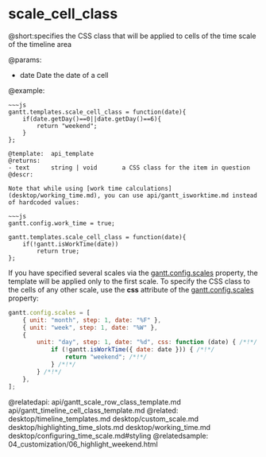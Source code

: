 scale_cell_class
=============
@short:specifies the CSS class that will be applied to cells of the time scale of the timeline area 
	
@params:
- date	Date	the date of a cell



@example:
<style>
.weekend{ background: #f4f7f4 !important;}
</style>
~~~
~~~js
gantt.templates.scale_cell_class = function(date){
	if(date.getDay()==0||date.getDay()==6){
		return "weekend";
	}
};

@template:	api_template
@returns:
- text		string | void		a CSS class for the item in question
@descr:

Note that while using [work time calculations](desktop/working_time.md), you can use api/gantt_isworktime.md instead of hardcoded values:

~~~js
gantt.config.work_time = true;

gantt.templates.scale_cell_class = function(date){
   	if(!gantt.isWorkTime(date))
      	return true;
};
~~~

If you have specified several scales via the [gantt.config.scales](api/gantt_scales_config.md) property, the template will be applied only to the first scale. To specify the CSS class to the cells of any other scale, use the **css** attribute of the [gantt.config.scales](api/gantt_scales_config.md) property:

~~~js
gantt.config.scales = [
    { unit: "month", step: 1, date: "%F" },
    { unit: "week", step: 1, date: "%W" },
    {
        unit: "day", step: 1, date: "%d", css: function (date) { /*!*/
            if (!gantt.isWorkTime({ date: date })) { /*!*/
                return "weekend"; /*!*/
            } /*!*/
        } /*!*/
    },
];
~~~


@relatedapi:
    api/gantt_scale_row_class_template.md
	api/gantt_timeline_cell_class_template.md
@related:
 	desktop/timeline_templates.md
 	desktop/custom_scale.md
	desktop/highlighting_time_slots.md
	desktop/working_time.md
    desktop/configuring_time_scale.md#styling
@relatedsample:
	04_customization/06_highlight_weekend.html

